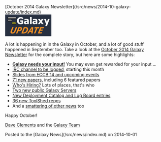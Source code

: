 <div class='newsItemHeader'>[October 2014 Galaxy Newsletter](/src/news/2014-10-galaxy-update/index.md)</div>

<div class='right'>
<a href='/src/galaxy-updates/2014-10/index.md'><img src="/src/images/logos/GalaxyUpdate200.png" alt="Galaxy Updates" width=150 /></a>
</div>

A lot is happening in in the Galaxy in October, and a lot of good stuff happened in September too.  Take a look at the [October 2014 Galaxy Newsletter](/src/galaxy-updates/2014-10/index.md) for the complete story, but here are some highlights:

* **[Galaxy needs your input!](/src/galaxy-updates/2014-10/index.md#galaxy-needs-your-input)**  You may even get rewarded for your input ...
* [IRC channel to be logged](/src/galaxy-updates/2014-10/index.md#irc-channel-policy-change), starting this month
* [Slides from ECCB'14 and upcoming events](/src/galaxy-updates/2014-10/index.md#events)
* [71 new papers](/src/galaxy-updates/2014-10/index.md#new-papers), including 6 featured papers
* [Who's Hiring?](/src/galaxy-updates/2014-10/index.md#whos-hiring) Lots of places, that's who
* [Two new public Galaxy Servers](/src/galaxy-updates/2014-10/index.md#new-public-servers)
* [New Deployment Catalog and Log Board entries](/src/galaxy-updates/2014-10/index.md#community-galaxy-hubs)
* [36 new ToolShed repos](/src/galaxy-updates/2014-10/index.md#toolshed-contribution)
* And a [smattering of other news](/src/galaxy-updates/2014-10/index.md#other-news) too

Happy October!

[Dave Clements](/src/people/dave-clements/index.md) and the [Galaxy Team](/src/galaxy-team/index.md)

<div class='newsItemFooter'>Posted to the [Galaxy News](/src/news/index.md) on 2014-10-01 </div>

